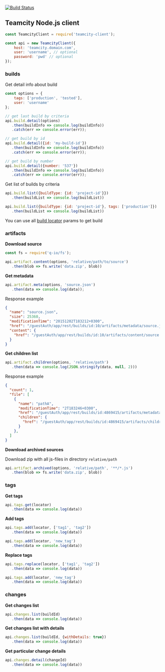 [![Build Status](https://travis-ci.org/acvetkov/teamcity-client.svg?branch=master)](https://travis-ci.org/acvetkov/teamcity-client)

## Teamcity Node.js client

```js
const TeamcityClient = require('teamcity-client');

const api = new TeamcityClient({
    host: 'teamcity.domain.com',
    user: 'username', // optional
    password: 'pwd' // optional
});
```

### builds

Get detail info about build

```js
const options = {
    tags: ['production', 'tested'],
    user: 'username'
};

// get last build by criteria
api.build.detail(options)
   .then(buildInfo => console.log(buildInfo))
   .catch(err => console.error(err));

// get build by id
api.build.detail({id: 'my-build-id'})
   .then(buildInfo => console.log(buildInfo))
   .catch(err => console.error(err));

// get build by number
api.build.detail({number: '537'})
   .then(buildInfo => console.log(buildInfo))
   .catch(err => console.error(err));
```

Get list of builds by criteria

```js
api.build.list({buildType: {id: 'project-id'}})
   .then(buildList => console.log(buildList))

api.build.list({buildType: {id: 'project-id'}, tags: ['production']})
   .then(buildList => console.log(buildList))
```

You can use all [build locator](https://confluence.jetbrains.com/display/TCD9/REST+API#RESTAPI-BuildLocator) params to get build

### artifacts

**Download source**

```js
const fs = require('q-io/fs');

api.artifact.content(options, 'relative/path/to/source')
   .then(blob => fs.write('data.zip', blob))
```

**Get metadata**

```js
api.artifact.meta(options, 'source.json')
   .then(data => console.log(data));
```

Response example

```json
{
  "name": "source.json",
  "size": 25360,
  "modificationTime": "20151202T183212+0300",
  "href": "/guestAuth/app/rest/builds/id:10/artifacts/metadata/source.json",
  "content": {
    "href": "/guestAuth/app/rest/builds/id:10/artifacts/content/source.json"
  }
}
```

**Get children list**

```js
api.artifact.children(options, 'relative/path')
   .then(data => console.log(JSON.stringify(data, null, 2)))
```

Response example

```json
{
  "count": 1,
  "file": [
    {
      "name": "pathA",
      "modificationTime": "2T183246+0300",
      "href": "/guestAuth/app/rest/builds/id:4869415/artifacts/metadata/relative/path/pathA",
      "children": {
        "href": "/guestAuth/app/rest/builds/id:4869415/artifacts/children/relative/path/pathA"
      }
    },
  ]
}
```

**Download archived sources**

Download zip with all js-files in directory `relative/path`

```js
api.artifact.archived(options, 'relative/path', '**/*.js')
   .then(blob => fs.write('data.zip', blob))
```

### tags

**Get tags**

```js
api.tags.get(locator)
   .then(data => console.log(data))
```

**Add tags**

```js
api.tags.add(locator, ['tag1', 'tag2'])
   .then(data => console.log(data))

api.tags.add(locator, 'new_tag')
   .then(data => console.log(data))
```

**Replace tags**

```js
api.tags.replace(locator, ['tag1', 'tag2'])
   .then(data => console.log(data))

api.tags.add(locator, 'new_tag')
   .then(data => console.log(data))
```

### changes

**Get changes list**

```js
api.changes.list(buildId)
   .then(data => console.log(data))
```

**Get changes list with details**

```js
api.changes.list(buildId, {withDetails: true})
   .then(data => console.log(data))
```

**Get particular change details**

```js
api.changes.detail(changeId)
   .then(data => console.log(data))
```
